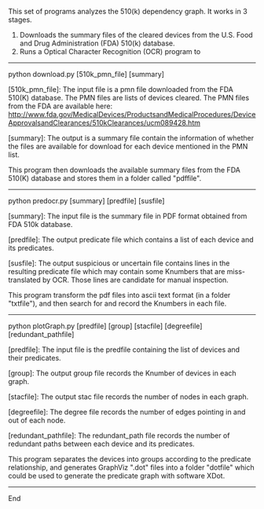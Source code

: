 This set of programs analyzes the 510(k) dependency graph.  It works in 3 stages.

1. Downloads the summary files of the cleared devices from the U.S. Food and Drug Administration (FDA) 510(k) database.
2. Runs a Optical Character Recognition (OCR) program to 


-----------------
python download.py [510k_pmn_file] [summary]

[510k_pmn_file]: The input file is a pmn file downloaded from the FDA 510(K) database.  The PMN files are lists of devices cleared.  The PMN files from the FDA are available here:
http://www.fda.gov/MedicalDevices/ProductsandMedicalProcedures/DeviceApprovalsandClearances/510kClearances/ucm089428.htm

[summary]: The output is a summary file contain the information of whether the files are available for download for each device mentioned in the PMN list.

This program then downloads the available summary files from the FDA 510(K) database and stores them in a folder called "pdffile".


---------------
python predocr.py [summary] [predfile] [susfile]

[summary]: The input file is the summary file in PDF format obtained from FDA 510k database.

[predfile]: The output predicate file which contains a list of each device and its predicates.

[susfile]: The output suspicious or uncertain file contains lines in the resulting predicate file which may contain some Knumbers that are miss-translated by OCR.  Those lines are candidate for manual inspection.

This program transform the pdf files into ascii text format (in a folder "txtfile"), and then search for and record the Knumbers in each file.


--------------
python plotGraph.py [predfile] [group] [stacfile] [degreefile] [redundant_pathfile]

[predfile]: The input file is the predfile containing the list of devices and their predicates.

[group]: The output group file records the Knumber of devices in each graph.

[stacfile]: The output stac file records the number of nodes in each graph.

[degreefile]: The degree file records the number of edges pointing in and out of each node.

[redundant_pathfile]: The redundant_path file records the number of redundant paths between each device and
its predicates.

This program separates the devices into groups according to the predicate relationship, and generates GraphViz ".dot" files into a folder "dotfile" which could be used to generate the predicate graph with software XDot.


--------------
End
